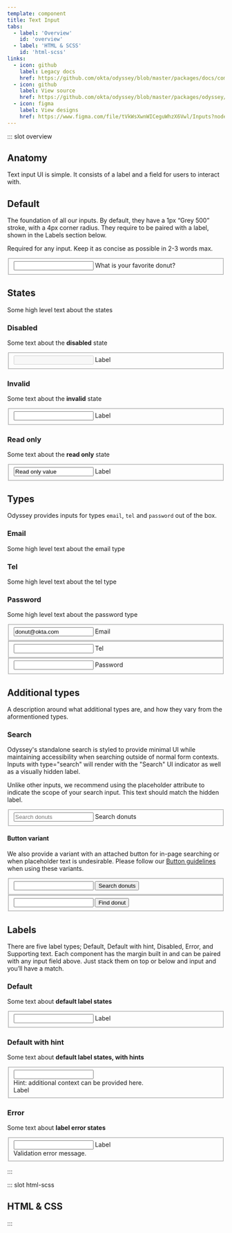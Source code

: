 ```yaml
---
template: component
title: Text Input
tabs:
  - label: 'Overview'
    id: 'overview'
  - label: 'HTML & SCSS'
    id: 'html-scss'
links:
  - icon: github
    label: Legacy docs
    href: https://github.com/okta/odyssey/blob/master/packages/docs/components/text-input.md
  - icon: github
    label: View source
    href: https://github.com/okta/odyssey/blob/master/packages/odyssey/src/scss/components/_text-input.scss
  - icon: figma
    label: View designs
    href: https://www.figma.com/file/tVkWsXwnWICeguWhzX6Vwl/Inputs?node-id=476%3A3848
---
```


::: slot overview

## Anatomy

<Description>

Text input UI is simple. It consists of a label and a field for users to interact with.

</Description>

<Anatomy img="/images/anatomy-text-input.svg" />

## Default

<Description class="fpo">

The foundation of all our inputs. By default, they have a 1px “Grey 500” stroke, with a 4px corner radius. They require to be paired with a label, shown in the Labels section below.

Required for any input. Keep it as concise as possible in 2-3 words max.

</Description>

<Example>
  <fieldset class="ods-fieldset docskit-example--wide">
    <div class="ods-fieldset-flex">
      <input class="ods-text-input" type="text" required>
      <label class="ods-label" for="email">What is your favorite donut?</label>
    </div>
  </fieldset>
</Example>


## States

<Description class="fpo">

Some high level text about the states

</Description>

### Disabled

<Description class="fpo">

<span class="fpo">Some text about the **disabled** state</span>

</Description>

<Example>
  <fieldset class="ods-fieldset docskit-example--wide">
    <div class="ods-fieldset-flex">
      <input disabled class="ods-text-input" type="text" required>
      <label class="ods-label" for="email">Label</label>
    </div>
  </fieldset>
</Example>

### Invalid

<Description class="fpo">

Some text about the **invalid** state

</Description>

<Example>
  <fieldset class="ods-fieldset docskit-example--wide">
    <div class="ods-fieldset-flex">
      <input data-invalid class="ods-text-input" type="text" required>
      <label class="ods-label" for="email">Label</label>
    </div>
  </fieldset>
</Example>

### Read only

<Description class="fpo">

Some text about the **read only** state

</Description>

<Example>
  <fieldset class="ods-fieldset docskit-example--wide">
    <div class="ods-fieldset-flex">
      <input class="ods-text-input" type="text" name="name-readonly" id="name-readonly" value="Read only value" autocomplete="name" spellcheck="false" required readonly>
      <label class="ods-label" for="email">Label</label>
    </div>
  </fieldset>
</Example>

## Types

<Description class="fpo">

Odyssey provides inputs for types `email`, `tel` and `password` out of the box.

### Email

Some high level text about the email type

### Tel

Some high level text about the tel type

### Password

Some high level text about the password type

</Description>

<Example>
  <form class="docskit-example--wide">
    <fieldset class="ods-fieldset">
      <div class="ods-fieldset-flex">
        <input class="ods-text-input" type="email" name="email" id="email" autocomplete="email" spellcheck="false" value="donut@okta.com" required>
        <label class="ods-label" for="email">Email</label>
      </div>
    </fieldset>
    <fieldset class="ods-fieldset">
      <div class="ods-fieldset-flex">
        <input class="ods-text-input" type="phone" name="tel" id="tel" autocomplete="tel" spellcheck="false" required>
        <label class="ods-label" for="tel">Tel</label>
      </div>
    </fieldset>
    <fieldset class="ods-fieldset">
      <div class="ods-fieldset-flex">
        <input class="ods-text-input" type="password" name="password" id="password" autocomplete="password" spellcheck="false" required>
        <label class="ods-label" for="password">Password</label>
      </div>
    </fieldset>
  </form>
</Example>


## Additional types

<Description>

<span class="fpo">A description around what additional types are, and how they vary from the aformentioned types.</span>

</Description>

### Search

<Description>

Odyssey's standalone search is styled to provide minimal UI while maintaining accessibility when searching outside of normal form contexts. Inputs with type="search" will render with the "Search" UI indicator as well as a visually hidden label.

Unlike other inputs, we recommend using the placeholder attribute to indicate the scope of your search input. This text should match the hidden label.

</Description>

<Example>
  <fieldset class="ods-fieldset docskit-example--wide">
    <div class="ods-fieldset-flex">
      <input class="ods-text-input" type="search" name="search" id="search" autocomplete="search" spellcheck="false" placeholder="Search donuts" required>
      <label class="ods-label" for="search">Search donuts</label>
    </div>
  </fieldset>
</Example>

#### Button variant

<Description>

We also provide a variant with an attached button for in-page searching or when placeholder text is undesirable. Please follow our [Button guidelines](/components/button) when using these variants.

</Description>


<Example>
  <form>
    <fieldset class="ods-fieldset docskit-example--wide">
      <div class="ods-fieldset--attached">
        <input class="ods-text-input" type="search" name="search" id="button-search" autocomplete="search" spellcheck="false" aria-labelledby="search-button" required>
        <button class="ods-button" id="search-button">Search donuts</button>
      </div>
    </fieldset>
    <fieldset class="ods-fieldset">
      <div class="ods-fieldset--attached">
        <input class="ods-text-input" type="search" name="search" id="button-search-sec" autocomplete="search" spellcheck="false" aria-labelledby="search-button" required>
        <button class="ods-button is-ods-button-secondary" id="search-button">Find donut</button>
      </div>
    </fieldset>
  </form>
</Example>



## Labels

<Description class="fpo">

There are five label types; Default, Default with hint, Disabled, Error, and Supporting text. Each component has the margin built in and can be paired with any input field above. Just stack them on top or below and input and you’ll have a match.

</Description>

### Default

<Description class="fpo">

Some text about **default label states**

</Description>

<Example>
  <fieldset class="ods-fieldset docskit-example--wide">
    <div class="ods-fieldset-flex">
      <input type="text" required="required" class="ods-text-input">
      <label for="email" class="ods-label">Label</label>
    </div>
  </fieldset>
</Example>

### Default with hint

<Description class="fpo">

Some text about **default label states, with hints**

</Description>

<Example>
  <fieldset class="ods-fieldset docskit-example--wide">
    <div class="ods-fieldset-flex">
      <input type="text" required="required" class="ods-text-input">
      <aside class="ods-field--hint" id="name-hinted-hint">Hint: additional context can be provided here.</aside>
      <label for="email" class="ods-label">Label</label>
    </div>
  </fieldset>
</Example>

### Error

<Description class="fpo">

Some text about **label error states**

</Description>

<Example>
  <fieldset class="ods-fieldset docskit-example--wide">
    <div class="ods-fieldset-flex">
      <input data-invalid class="ods-text-input" type="text" required>
      <label class="ods-label" for="email">Label</label>
      <aside class="ods-field--error" id="name-invalid-hint">
        Validation error message.
      </aside>
    </div>
  </fieldset>
</Example>

:::

::: slot html-scss
## HTML & CSS
:::
